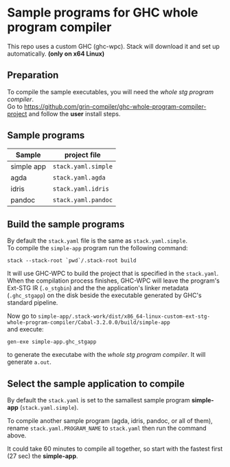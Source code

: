 # Sample programs for GHC whole program compiler

This repo uses a custom GHC (ghc-wpc). Stack will download it and set up automatically. **(only on x64 Linux)**

## Preparation

To compile the sample executables, you will need the *whole stg program compiler*.  
Go to https://github.com/grin-compiler/ghc-whole-program-compiler-project and follow the **user** install steps.

## Sample programs

| Sample | project file|
| --- | --- |
| simple app | `stack.yaml.simple` |
| agda | `stack.yaml.agda` |
| idris | `stack.yaml.idris` |
| pandoc | `stack.yaml.pandoc` |

## Build the sample programs

By default the `stack.yaml` file is the same as `stack.yaml.simple`.  
To compile the `simple-app` program run the following command:
```
stack --stack-root `pwd`/.stack-root build
```
It will use GHC-WPC to build the project that is specified in the `stack.yaml`.  
When the compilation process finishes, GHC-WPC will leave the program's Ext-STG IR (`.o_stgbin`) and the the application's linker metadata (`.ghc_stgapp`) on the disk beside the executable generated by GHC's standard pipeline.  

Now go to `simple-app/.stack-work/dist/x86_64-linux-custom-ext-stg-whole-program-compiler/Cabal-3.2.0.0/build/simple-app`  
and execute:
```
gen-exe simple-app.ghc_stgapp
```
to generate the executabe with the *whole stg program compiler*.
It will generate `a.out`.

## Select the sample application to compile

By default the `stack.yaml` is set to the samallest sample program **simple-app** (`stack.yaml.simple`).

To compile another sample program (agda, idris, pandoc, or all of them), rename `stack.yaml.PROGRAM_NAME` to `stack.yaml` then run the command above.

It could take 60 minutes to compile all together, so start with the fastest first (27 sec) the **simple-app**.
